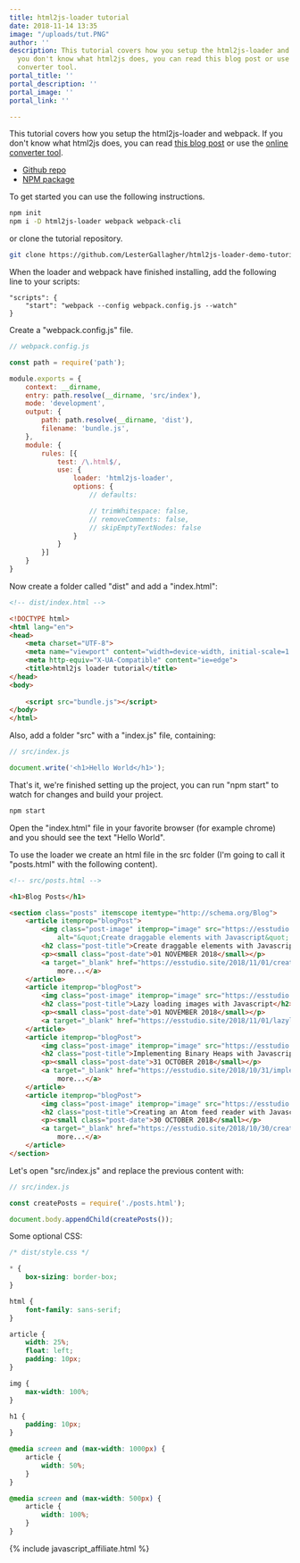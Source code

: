 ```yaml
---
title: html2js-loader tutorial
date: 2018-11-14 13:35
image: "/uploads/tut.PNG"
author: ''
description: This tutorial covers how you setup the html2js-loader and webpack. If
  you don't know what html2js does, you can read this blog post or use the online
  converter tool.
portal_title: ''
portal_description: ''
portal_image: ''
portal_link: ''

---
```

This tutorial covers how you setup the html2js-loader and webpack. If you don't know what html2js does, you can read [this blog post](https://esstudio.site/2018/11/14/html2js-loader.html) or use the [online converter tool](https://html2js.esstudio.site/). 

- [Github repo](https://github.com/LesterGallagher/html2js-loader)
- [NPM package]()

To get started you can use the following instructions.

```bash
npm init
npm i -D html2js-loader webpack webpack-cli
```

or clone the tutorial repository.

```bash
git clone https://github.com/LesterGallagher/html2js-loader-demo-tutorial.git
```

When the loader and webpack have finished installing, add the following line to your scripts:

```
"scripts": {
    "start": "webpack --config webpack.config.js --watch"
}
```

Create a "webpack.config.js" file.

```js
// webpack.config.js

const path = require('path');

module.exports = {
    context: __dirname,
    entry: path.resolve(__dirname, 'src/index'),
    mode: 'development',
    output: {
        path: path.resolve(__dirname, 'dist'),
        filename: 'bundle.js',
    },
    module: {
        rules: [{
            test: /\.html$/,
            use: {
                loader: 'html2js-loader',
                options: {
                    // defaults:

                    // trimWhitespace: false,
                    // removeComments: false,
                    // skipEmptyTextNodes: false
                }
            }
        }]
    }
}
```

Now create a folder called "dist" and add a "index.html":

```html
<!-- dist/index.html -->

<!DOCTYPE html>
<html lang="en">
<head>
    <meta charset="UTF-8">
    <meta name="viewport" content="width=device-width, initial-scale=1.0">
    <meta http-equiv="X-UA-Compatible" content="ie=edge">
    <title>html2js loader tutorial</title>
</head>
<body>
    
    <script src="bundle.js"></script>
</body>
</html>
```

Also, add a folder "src" with a "index.js" file, containing:

```js
// src/index.js

document.write('<h1>Hello World</h1>');
```

That's it, we're finished setting up the project, you can run "npm start" to watch for changes and build your project.

```bash
npm start
```

Open the "index.html" file in your favorite browser (for example chrome) and you should see the text "Hello World".

To use the loader we create an html file in the src folder (I'm going to call it "posts.html" with the following content).

```html
<!-- src/posts.html -->

<h1>Blog Posts</h1>

<section class="posts" itemscope itemtype="http://schema.org/Blog">
    <article itemprop="blogPost">
        <img class="post-image" itemprop="image" src="https://esstudio.site/uploads/simple%20draggable%20elements2.gif"
            alt="&quot;Create draggable elements with Javascript&quot; Thumbnail">
        <h2 class="post-title">Create draggable elements with Javascript</h2>
        <p><small class="post-date">01 NOVEMBER 2018</small></p>
        <a target="_blank" href="https://esstudio.site/2018/11/01/create-draggable-elements-with-javascript.html">View
            more...</a>
    </article>
    <article itemprop="blogPost">
        <img class="post-image" itemprop="image" src="https://esstudio.site/uploads/giphy.gif" alt="&quot;Lazy loading images with Javascript&quot; Thumbnail">
        <h2 class="post-title">Lazy loading images with Javascript</h2>
        <p><small class="post-date">01 NOVEMBER 2018</small></p>
        <a target="_blank" href="https://esstudio.site/2018/11/01/lazyloading-images-with-javascript.html">View more...</a>
    </article>
    <article itemprop="blogPost">
        <img class="post-image" itemprop="image" src="https://esstudio.site/uploads/binaryheap.png" alt="&quot;Implementing Binary Heaps with Javascript&quot; Thumbnail">
        <h2 class="post-title">Implementing Binary Heaps with Javascript</h2>
        <p><small class="post-date">31 OCTOBER 2018</small></p>
        <a target="_blank" href="https://esstudio.site/2018/10/31/implementing-binary-heaps-with-javascript.html">View
            more...</a>
    </article>
    <article itemprop="blogPost">
        <img class="post-image" itemprop="image" src="https://esstudio.site/uploads/rssreader.jpg" alt="&quot;Creating an Atom feed reader with Javascript&quot; Thumbnail">
        <h2 class="post-title">Creating an Atom feed reader with Javascript</h2>
        <p><small class="post-date">30 OCTOBER 2018</small></p>
        <a target="_blank" href="https://esstudio.site/2018/10/30/creating-an-atom-feed-reader-with-javascript.html">View
            more...</a>
    </article>
</section>
```

Let's open "src/index.js" and replace the previous content with:

```javascript
// src/index.js

const createPosts = require('./posts.html');

document.body.appendChild(createPosts());
```

Some optional CSS:

```css
/* dist/style.css */

* {
    box-sizing: border-box;
}

html {
    font-family: sans-serif;
}

article {
    width: 25%;
    float: left;
    padding: 10px;
}

img {
    max-width: 100%;
}

h1 {
    padding: 10px;
}

@media screen and (max-width: 1000px) {
    article {
        width: 50%;
    }
}

@media screen and (max-width: 500px) {
    article {
        width: 100%;
    }
}
```

{% include javascript_affiliate.html %}
